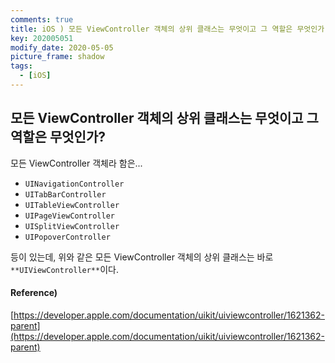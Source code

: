 ```yaml
---
comments: true
title: iOS ) 모든 ViewController 객체의 상위 클래스는 무엇이고 그 역할은 무엇인가
key: 202005051
modify_date: 2020-05-05
picture_frame: shadow
tags:
  - [iOS]
---
```

 
## 모든 ViewController 객체의 상위 클래스는 무엇이고 그 역할은 무엇인가?
 
모든 ViewController 객체라 함은...
 
- `UINavigationController`
- `UITabBarController`
- `UITableViewController`
- `UIPageViewController`
- `UISplitViewController`
- `UIPopoverController`
 
등이 있는데, 위와 같은 모든 ViewController 객체의 상위 클래스는 바로 `**UIViewController**`이다.
 
#### Reference)
 
[https://developer.apple.com/documentation/uikit/uiviewcontroller/1621362-parent](https://developer.apple.com/documentation/uikit/uiviewcontroller/1621362-parent)
